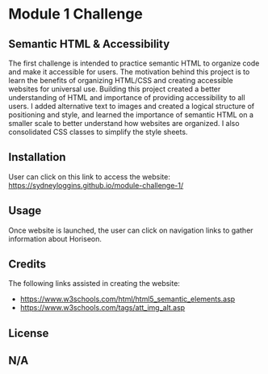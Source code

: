 # Module 1 Challenge

## Semantic HTML & Accessibility

The first challenge is intended to practice semantic HTML to organize code and make it accessible for users. The motivation behind this project is to learn the benefits of organizing HTML/CSS and creating accessible websites for universal use. Building this project created a better understanding of HTML and importance of providing accessibility to all users. I added alternative text to images and created a logical structure of positioning and style, and learned the importance of semantic HTML on a smaller scale to better understand how websites are organized. I also consolidated CSS classes to simplify the style sheets.

## Installation

User can click on this link to access the website: https://sydneyloggins.github.io/module-challenge-1/

## Usage

Once website is launched, the user can click on navigation links to gather information about Horiseon. 

## Credits

The following links assisted in creating the website: 
- https://www.w3schools.com/html/html5_semantic_elements.asp
- https://www.w3schools.com/tags/att_img_alt.asp

## License
N/A
---
